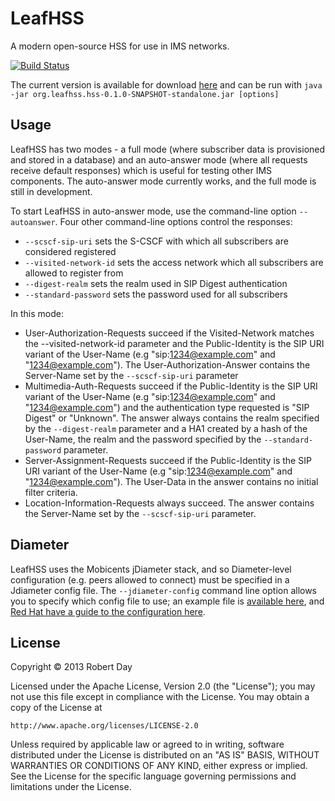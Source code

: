# LeafHSS

A modern open-source HSS for use in IMS networks.

[![Build Status](https://travis-ci.org/rkday/leafhss.png?branch=master)](https://travis-ci.org/rkday/leafhss)

The current version is available for download [here](https://s3.amazonaws.com/org.leafhss/org.leafhss.hss-0.1.0-SNAPSHOT-standalone.jar) and can be run with `java -jar org.leafhss.hss-0.1.0-SNAPSHOT-standalone.jar [options]`

## Usage

LeafHSS has two modes - a full mode (where subscriber data is provisioned and stored in a database) and an auto-answer mode (where all requests receive default responses) which is useful for testing other IMS components. The auto-answer mode currently works, and the full mode is still in development.

To start LeafHSS in auto-answer mode, use the command-line option `--autoanswer`. Four other command-line options control the responses:

- `--scscf-sip-uri` sets the S-CSCF with which all subscribers are considered registered
- `--visited-network-id` sets the access network which all subscribers are allowed to register from
- `--digest-realm` sets the realm used in SIP Digest authentication
- `--standard-password` sets the password used for all subscribers

In this mode:

- User-Authorization-Requests succeed if the Visited-Network matches the --visited-network-id parameter and the Public-Identity is the SIP URI variant of the User-Name (e.g "sip:1234@example.com" and "1234@example.com"). The User-Authorization-Answer contains the Server-Name set by the `--scscf-sip-uri` parameter
- Multimedia-Auth-Requests succeed if the Public-Identity is the SIP URI variant of the User-Name (e.g "sip:1234@example.com" and "1234@example.com") and the authentication type requested is "SIP Digest" or "Unknown". The answer always contains the realm specified by the `--digest-realm` parameter and a HA1 created by a hash of the User-Name, the realm and the password specified by the `--standard-password` parameter.
- Server-Assignment-Requests succeed if the Public-Identity is the SIP URI variant of the User-Name (e.g "sip:1234@example.com" and "1234@example.com"). The User-Data in the answer contains no initial filter criteria.
- Location-Information-Requests always succeed. The answer contains the Server-Name set by the `--scscf-sip-uri` parameter.

## Diameter

LeafHSS uses the Mobicents jDiameter stack, and so Diameter-level configuration (e.g. peers allowed to connect) must be specified in a Jdiameter config file. The `--jdiameter-config` command line option allows you to specify which config file to use; an example file is [available here](https://raw.github.com/rkday/leafhss/master/resources/config.xml), and [Red Hat have a guide to the configuration here](https://access.redhat.com/site/documentation/en-US/JBoss_Communications_Platform/5.1/html/Diameter_User_Guide/jdiameter-configuration.html).

## License

Copyright © 2013 Robert Day

Licensed under the Apache License, Version 2.0 (the "License");
you may not use this file except in compliance with the License.
You may obtain a copy of the License at

    http://www.apache.org/licenses/LICENSE-2.0

Unless required by applicable law or agreed to in writing, software
distributed under the License is distributed on an "AS IS" BASIS,
WITHOUT WARRANTIES OR CONDITIONS OF ANY KIND, either express or implied.
See the License for the specific language governing permissions and
limitations under the License.
